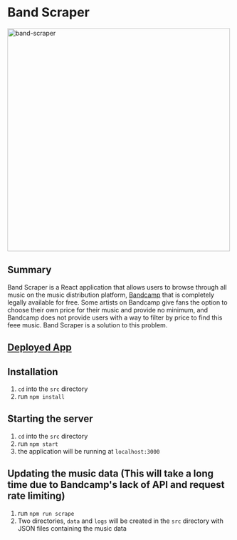 # Band Scraper
<img width="500" alt="band-scraper" src="https://user-images.githubusercontent.com/9114397/29092199-8642fa1a-7c53-11e7-95b6-c0048cf5cd52.png">

## Summary
Band Scraper is a React application that allows users to browse through all music on the music distribution platform, <a href="https://bandcamp.com/">Bandcamp</a> that is completely legally available for free. Some artists on Bandcamp give fans the option to choose their own price for their music and provide no minimum, and Bandcamp does not provide users with a way to filter by price to find this feee music. Band Scraper is a solution to this problem. 

## <a target="_blank" href="http://bandscraper.com/">Deployed App</a>

## Installation
1. `cd` into the `src` directory
2. run `npm install`

## Starting the server
1. `cd` into the `src` directory
2. run `npm start`
3. the application will be running at `localhost:3000`

## Updating the music data (This will take a long time due to Bandcamp's lack of API and request rate limiting)
1. run `npm run scrape`
2. Two directories, `data` and `logs` will be created in the `src` directory with JSON files containing the music data
